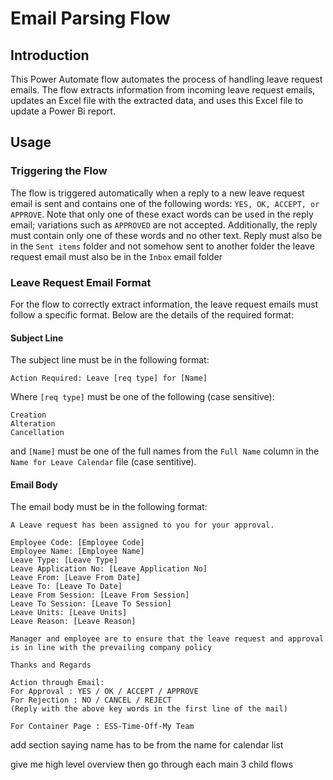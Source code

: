 # Email Parsing Flow

## Introduction
This Power Automate flow automates the process of handling leave request emails. The flow extracts information from incoming leave request emails, updates an Excel file with the extracted data, and uses this Excel file to update a Power Bi report.

## Usage
### Triggering the Flow
The flow is triggered automatically when a reply to a new leave request email is sent and contains one of the following words: ``YES, OK, ACCEPT, or APPROVE``. Note that only one of these exact words can be used in the reply email; variations such as ``APPROVED`` are not accepted. Additionally, the reply must contain only one of these words and no other text. Reply must also be in the ``Sent items`` folder and not somehow sent to another folder the leave request email must also be in the ``Inbox`` email folder

### Leave Request Email Format
For the flow to correctly extract information, the leave request emails must follow a specific format. Below are the details of the required format:

#### Subject Line
The subject line must be in the following format:
```
Action Required: Leave [req type] for [Name]
```
Where ``[req type]`` must be one of the following (case sensitive):

```
Creation
Alteration
Cancellation
``` 

and ``[Name]`` must be one of the full names from the ``Full Name`` column in the ``Name for Leave Calendar`` file (case sentitive).

#### Email Body
The email body must be in the following format:
```
A Leave request has been assigned to you for your approval.

Employee Code: [Employee Code]
Employee Name: [Employee Name]
Leave Type: [Leave Type]
Leave Application No: [Leave Application No]
Leave From: [Leave From Date]
Leave To: [Leave To Date]
Leave From Session: [Leave From Session]
Leave To Session: [Leave To Session]
Leave Units: [Leave Units]
Leave Reason: [Leave Reason]

Manager and employee are to ensure that the leave request and approval is in line with the prevailing company policy

Thanks and Regards

Action through Email:
For Approval : YES / OK / ACCEPT / APPROVE
For Rejection : NO / CANCEL / REJECT
(Reply with the above key words in the first line of the mail)

For Container Page : ESS-Time-Off-My Team
```

add section saying name has to be from the name for calendar list


give me high level overview
then go through each main 3 child flows
